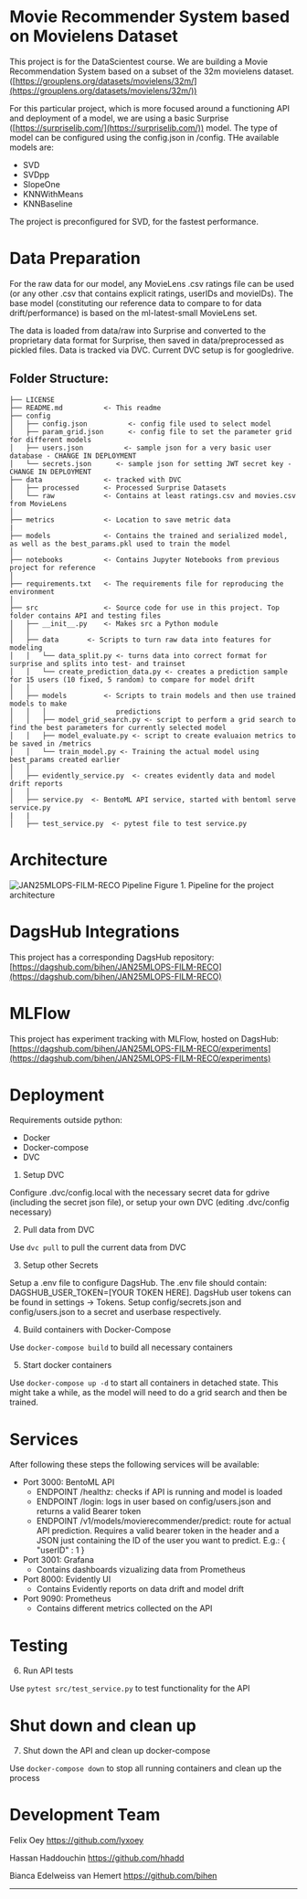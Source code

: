 Movie Recommender System based on Movielens Dataset
==============================

This project is for the DataScientest course.
We are building a Movie Recommendation System based on a subset of the 32m movielens dataset.([https://grouplens.org/datasets/movielens/32m/](https://grouplens.org/datasets/movielens/32m/))

For this particular project, which is more focused around a functioning API and deployment of a model, we are using a basic Surprise ([https://surpriselib.com/](https://surpriselib.com/)) model.
The type of model can be configured using the config.json in /config. THe available models are:

- SVD
- SVDpp
- SlopeOne
- KNNWithMeans
- KNNBaseline

The project is preconfigured for SVD, for the fastest performance.


Data Preparation
==============================
For the raw data for our model, any MovieLens .csv ratings file can be used (or any other .csv that contains explicit ratings, userIDs and movieIDs).
The base model (constituting our reference data to compare to for data drift/performance) is based on the ml-latest-small MovieLens set.

The data is loaded from data/raw into Surprise and converted to the proprietary data format for Surprise, then saved in data/preprocessed as pickled files.
Data is tracked via DVC. Current DVC setup is for googledrive.

Folder Structure:
------------

    ├── LICENSE
    ├── README.md          <- This readme
    ├── config
    │   ├── config.json          <- config file used to select model
    │   ├── param_grid.json      <- config file to set the parameter grid for different models
    │   ├── users.json          <- sample json for a very basic user database - CHANGE IN DEPLOYMENT
    │   └── secrets.json      <- sample json for setting JWT secret key - CHANGE IN DEPLOYMENT
    ├── data               <- tracked with DVC
    │   ├── processed      <- Processed Surprise Datasets
    │   └── raw            <- Contains at least ratings.csv and movies.csv from MovieLens
    │
    ├── metrics            <- Location to save metric data 
    |
    ├── models             <- Contains the trained and serialized model, as well as the best_params.pkl used to train the model 
    │
    ├── notebooks          <- Contains Jupyter Notebooks from previous project for reference
    │
    ├── requirements.txt   <- The requirements file for reproducing the environment
    │
    ├── src                <- Source code for use in this project. Top folder contains API and testing files
    │   ├── __init__.py    <- Makes src a Python module
    │   │
    │   ├── data       <- Scripts to turn raw data into features for modeling
    │   │   └── data_split.py <- turns data into correct format for surprise and splits into test- and trainset
    │   │   └── create_prediction_data.py <- creates a prediction sample for 15 users (10 fixed, 5 random) to compare for model drift
    │   │
    │   ├── models         <- Scripts to train models and then use trained models to make
    │   │   │                 predictions
    │   │   ├── model_grid_search.py <- script to perform a grid search to find the best parameters for currently selected model
    │   │   ├── model_evaluate.py <- script to create evaluaion metrics to be saved in /metrics
    │   │   └── train_model.py <- Training the actual model using best_params created earlier
    │   │
    │   ├── evidently_service.py  <- creates evidently data and model drift reports
    │   │   
    │   ├── service.py  <- BentoML API service, started with bentoml serve service.py
    |   |
    │   ├── test_service.py  <- pytest file to test service.py

Architecture
==============================
![JAN25MLOPS-FILM-RECO Pipeline](https://github.com/user-attachments/assets/ee64eac8-872b-48e5-9f39-03f8dee8618e)
                            Figure 1. Pipeline for the project architecture


DagsHub Integrations
==============================
This project has a corresponding DagsHub repository: [https://dagshub.com/bihen/JAN25MLOPS-FILM-RECO](https://dagshub.com/bihen/JAN25MLOPS-FILM-RECO)

MLFlow
==============================
This project has experiment tracking with MLFlow, hosted on DagsHub:  [https://dagshub.com/bihen/JAN25MLOPS-FILM-RECO/experiments](https://dagshub.com/bihen/JAN25MLOPS-FILM-RECO/experiments)

Deployment
==============================
Requirements outside python:
* Docker
* Docker-compose
* DVC

1. Setup DVC

Configure .dvc/config.local with the necessary secret data for gdrive (including the secret json file), or setup your own DVC (editing .dvc/config necessary)

2. Pull data from DVC

Use ```dvc pull``` to pull the current data from DVC

3. Setup other Secrets

Setup a .env file to configure DagsHub. 
The .env file should contain: DAGSHUB_USER_TOKEN=[YOUR TOKEN HERE].
DagsHub user tokens can be found in settings -> Tokens.
Setup config/secrets.json and config/users.json to a secret and userbase respectively.

4. Build containers with Docker-Compose

Use ```docker-compose build``` to build all necessary containers

5. Start docker containers

Use ```docker-compose up -d``` to start all containers in detached state. This might take a while, as the model will need to do a grid search and then be trained.

Services
==============================
After following these steps the following services will be available:
- Port 3000: BentoML API
  * ENDPOINT /healthz: checks if API is running and model is loaded
  * ENDPOINT /login: logs in user based on config/users.json and returns a valid Bearer token
  * ENDPOINT /v1/models/movierecommender/predict: route for actual API prediction. Requires a valid bearer token in the header and a JSON just containing the ID of the user you want to predict. E.g.: { "userID" : 1 }
- Port 3001: Grafana
  * Contains dashboards vizualizing data from Prometheus
- Port 8000: Evidently UI
  * Contains Evidently reports on data drift and model drift
- Port 9090: Prometheus
  * Contains different metrics collected on the API

Testing
==============================
6. Run API tests

Use ```pytest src/test_service.py``` to test functionality for the API

Shut down and clean up
==============================
7. Shut down the API and clean up docker-compose

Use ```docker-compose down``` to stop all running containers and clean up the process

Development Team
==============================

Felix Oey 
https://github.com/lyxoey

Hassan Haddouchin 
https://github.com/hhadd

Bianca Edelweiss van Hemert
https://github.com/bihen

--------


